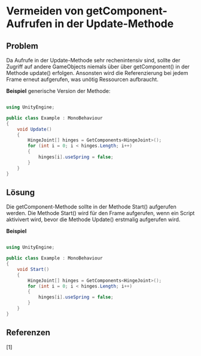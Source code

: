 # Vermeiden von getComponent-Aufrufen in der Update-Methode

## Problem

Da Aufrufe in der Update-Methode sehr rechenintensiv sind, sollte der Zugriff auf andere GameObjects niemals über über getComponent() in der Methode update() erfolgen.
Ansonsten wird die Referenzierung bei jedem Frame erneut aufgerufen, was unötig Ressourcen aufbraucht. 

**Beispiel** generische Version der Methode:
```csharp

using UnityEngine;

public class Example : MonoBehaviour
{
    void Update()
    {
        HingeJoint[] hinges = GetComponents<HingeJoint>();
        for (int i = 0; i < hinges.Length; i++)
        {
            hinges[i].useSpring = false;
        }
    }
}


```



## Lösung

Die getComponent-Methode sollte in der Methode Start() aufgerufen werden.
Die Methode Start() wird für den Frame aufgerufen, wenn ein Script aktivivert wird, bevor die Methode Update() erstmalig aufgerufen wird.

**Beispiel**
```csharp

using UnityEngine;

public class Example : MonoBehaviour
{
    void Start()
    {
        HingeJoint[] hinges = GetComponents<HingeJoint>();
        for (int i = 0; i < hinges.Length; i++)
        {
            hinges[i].useSpring = false;
        }
    }
}

```


## Referenzen

<a id="1">[1]</a>

